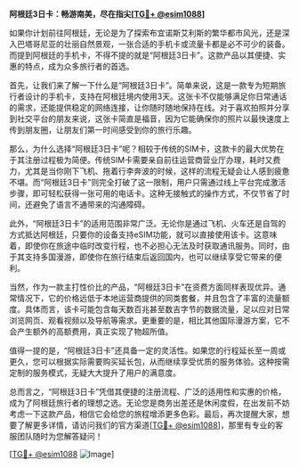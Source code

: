 **阿根廷3日卡：畅游南美，尽在指尖[[TG💪+ @esim1088](https://t.me/s/esim1088)]**

如果你计划前往阿根廷，无论是为了探索布宜诺斯艾利斯的繁华都市风光，还是深入巴塔哥尼亚的壮丽自然景观，一张合适的手机卡或流量卡都是必不可少的装备。而提到阿根廷的手机卡，不得不提的就是“阿根廷3日卡”。这款产品以其便捷、实惠的特点，成为众多旅行者的首选。

首先，让我们来了解一下什么是“阿根廷3日卡”。简单来说，这是一款专为短期旅行者设计的手机卡，支持在阿根廷境内使用3天。这张卡不仅能够满足你日常通话的需求，还能提供稳定的网络连接，让你随时随地保持在线。对于喜欢拍照并分享到社交平台的朋友来说，这张卡简直是福音，因为它能确保你的照片以最快速度上传到朋友圈，让朋友们第一时间感受到你的旅行乐趣。

那么，为什么选择“阿根廷3日卡”呢？相较于传统的SIM卡，这款卡的最大优势在于其注册过程极为简便。传统SIM卡需要亲自前往运营商营业厅办理，耗时又费力，尤其是当你刚下飞机、拖着行李奔波的时候，这样的流程无疑会让人感到疲惫不堪。而“阿根廷3日卡”则完全打破了这一限制，用户只需通过线上平台完成激活步骤，即可轻松获得一张可用的电话卡。这种无接触式的操作方式，不仅节省了时间，还避免了语言不通带来的沟通障碍。

此外，“阿根廷3日卡”的适用范围非常广泛。无论你是通过飞机、火车还是自驾的方式抵达阿根廷，只要你的设备支持eSIM功能，就可以直接使用该卡。这意味着，即使你在旅途中临时改变行程，也不必担心无法及时获取通讯服务。同时，由于其支持多国漫游，即使你在旅行结束后返回国内，也可以继续享受它带来的便利。

当然，作为一款主打性价比的产品，“阿根廷3日卡”在资费方面同样表现优异。通常情况下，它的价格远低于本地运营商提供的同类套餐，并且包含了丰富的流量额度。具体而言，该卡可能包含每天数百兆甚至数吉字节的数据流量，足以应对日常浏览网页、观看视频以及导航等需求。更重要的是，相比其他国际漫游方案，它不会产生额外的高额费用，真正实现了物超所值。

值得一提的是，“阿根廷3日卡”还具备一定的灵活性。如果您的行程延长至一周或更久，您可以根据实际需要购买延长包，从而继续享受优质的服务体验。这种按需定制的服务模式，无疑大大提升了用户的满意度。

总而言之，“阿根廷3日卡”凭借其便捷的注册流程、广泛的适用性和实惠的价格，成为了阿根廷旅行者的理想之选。无论您是商务出差还是休闲度假，在出发前不妨考虑一下这款产品，相信它会给您的旅程增添更多色彩。最后，再次提醒大家，想要了解更多详情，请访问我们的官方渠道[[TG💪+ @esim1088](https://t.me/s/esim1088)]，那里有专业的客服团队随时为您解答疑问！

[[TG💪+ @esim1088](https://t.me/s/esim1088) ![Image](https://i.postimg.cc/4NQfJmqS/Snipaste-2025-05-13-00-14-12.png)]